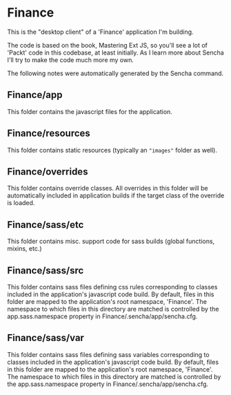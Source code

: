Finance
=======

This is the "desktop client" of a 'Finance' application I'm building.

The code is based on the book, Mastering Ext JS, so you'll see a lot of
'Packt' code in this codebase, at least initially. As I learn more about
Sencha I'll try to make the code much more my own.

The following notes were automatically generated by the Sencha command.

## Finance/app

This folder contains the javascript files for the application.

## Finance/resources

This folder contains static resources (typically an `"images"` folder as well).

## Finance/overrides

This folder contains override classes. All overrides in this folder will be 
automatically included in application builds if the target class of the override
is loaded.

## Finance/sass/etc

This folder contains misc. support code for sass builds (global functions, 
mixins, etc.)

## Finance/sass/src

This folder contains sass files defining css rules corresponding to classes
included in the application's javascript code build.  By default, files in this 
folder are mapped to the application's root namespace, 'Finance'. The
namespace to which files in this directory are matched is controlled by the
app.sass.namespace property in Finance/.sencha/app/sencha.cfg. 

## Finance/sass/var

This folder contains sass files defining sass variables corresponding to classes
included in the application's javascript code build.  By default, files in this 
folder are mapped to the application's root namespace, 'Finance'. The
namespace to which files in this directory are matched is controlled by the
app.sass.namespace property in Finance/.sencha/app/sencha.cfg. 
